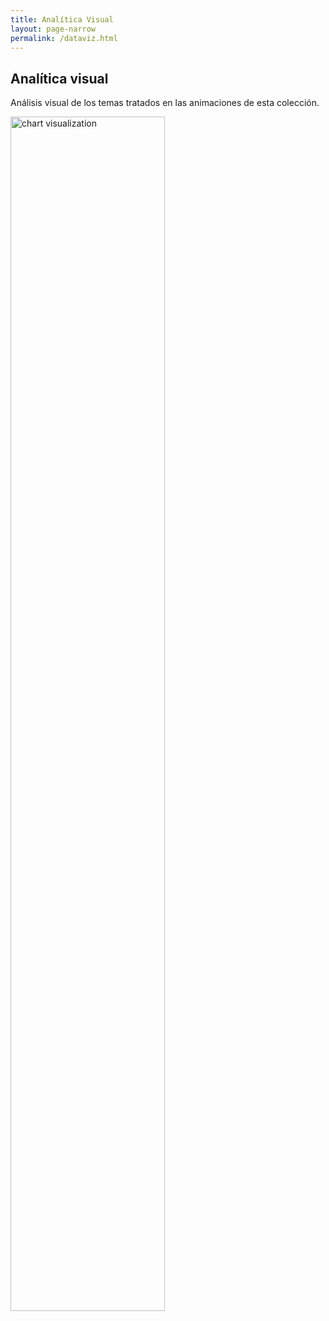 ```yaml
---
title: Analítica Visual
layout: page-narrow
permalink: /dataviz.html
---
```

## Analítica visual

Análisis visual de los temas tratados en las animaciones de esta colección.


<div class="flourish-embed flourish-chart" data-src="visualisation/23543847">
  <script src="https://public.flourish.studio/resources/embed.js"></script>
  <noscript>
    <img src="https://public.flourish.studio/visualisation/23543847/thumbnail" width="70%" alt="chart visualization" />
  </noscript>
</div>



